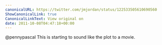 ```yaml
---
canonicalURL: https://twitter.com/jmjordan/status/122533505610690560
ShowCanonicalLink: true
CanonicalLinkText: View original on
date: 2011-10-08T04:47:18+00:00
---
```

@pennypascal This is starting to sound like the plot to a movie.